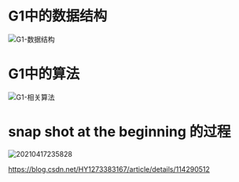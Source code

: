 # G1中的数据结构
![G1-数据结构](https://xiongshengyu-1256692535.cos.ap-beijing.myqcloud.com/photos/G1-数据结构.png)

# G1中的算法

![G1-相关算法](https://xiongshengyu-1256692535.cos.ap-beijing.myqcloud.com/photos/G1-相关算法.png)

# snap shot at the beginning 的过程
![20210417235828](https://xiongshengyu-1256692535.cos.ap-beijing.myqcloud.com/photos/20210417235828.png)

https://blog.csdn.net/HY1273383167/article/details/114290512


